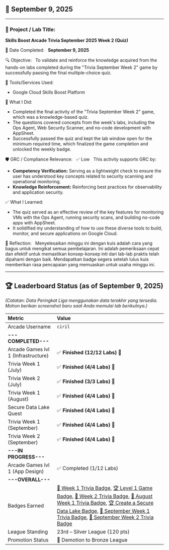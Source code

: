 ## 📅 September 9, 2025

---

### 🧩 Project / Lab Title:
**Skills Boost Arcade Trivia September 2025 Week 2 (Quiz)**

📆 Date Completed:  
**September 9, 2025**

🔍 Objective:  
To validate and reinforce the knowledge acquired from the hands-on labs completed during the "Trivia September Week 2" game by successfully passing the final multiple-choice quiz.

🔧 Tools/Services Used:
- Google Cloud Skills Boost Platform

🧠 What I Did:
- Completed the final activity of the "Trivia September Week 2" game, which was a knowledge-based quiz.
- The questions covered concepts from the week's labs, including the Ops Agent, Web Security Scanner, and no-code development with AppSheet.
- Successfully passed the quiz and kept the lab window open for the minimum required time, which finalized the game completion and unlocked the weekly badge.

🛡️ GRC / Compliance Relevance:  
✅ Low  
This activity supports GRC by:
- **Competency Verification:** Serving as a lightweight check to ensure the user has understood key concepts related to security scanning and operational monitoring.
- **Knowledge Reinforcement:** Reinforcing best practices for observability and application security.

✅ What I Learned:
- The quiz served as an effective review of the key features for monitoring VMs with the Ops Agent, running security scans, and building no-code apps with AppSheet.
- It solidified my understanding of how to use these diverse tools to build, monitor, and secure applications on Google Cloud.

💭 Reflection:  
Menyelesaikan minggu ini dengan kuis adalah cara yang bagus untuk mengikat semua pembelajaran. Ini adalah pemeriksaan cepat dan efektif untuk memastikan konsep-konsep inti dari lab-lab praktis telah dipahami dengan baik. Mendapatkan badge segera setelah lulus kuis memberikan rasa pencapaian yang memuaskan untuk usaha minggu ini.

---

## 🏆 Leaderboard Status (as of September 9, 2025)

*(Catatan: Data Peringkat Liga menggunakan data terakhir yang tersedia. Mohon berikan screenshot baru saat Anda memulai lab berikutnya.)*

| Metric                              | Value                                                                                                                                                                                                                                                                                                                                                                                                                                                                                                                                                                                                                                                                                                                                                                                                                                                                      |
| :---------------------------------- | :---------------------------------------------------------------------------------------------------------------------------------------------------------------------------------------------------------------------------------------------------------------------------------------------------------------------------------------------------------------------------------------------------------------------------------------------------------------------------------------------------------------------------------------------------------------------------------------------------------------------------------------------------------------------- |
| Arcade Username                     | `ciril`                                                                                                                                                                                                                                                                                                                                                                                                                                                                                                                                                                                                                                                           |
| **---COMPLETED---** |                                                                                                                                                                                                                                                                                                                                                                                                                                                                                                                                                                                                                                                                   |
| Arcade Games lvl 1 (Infrastructure) | ✅ **Finished (12/12 Labs)** 🎉                                                                                                                                                                                                                                                                                                                                                                                                                                                                                                                                                                                                                   |
| Trivia Week 1 (July)                | ✅ **Finished (4/4 Labs)** 🎉                                                                                                                                                                                                                                                                                                                                                                                                                                                                                                                                                                                                                    |
| Trivia Week 2 (July)                | ✅ **Finished (3/3 Labs)** 🎉                                                                                                                                                                                                                                                                                                                                                                                                                                                                                                                                                                                                                    |
| Trivia Week 1 (August)              | ✅ **Finished (4/4 Labs)** 🎉                                                                                                                                                                                                                                                                                                                                                                                                                                                                                                                                                                                                                    |
| Secure Data Lake Quest              | ✅ **Finished (4/4 Labs)** 🎉                                                                                                                                                                                                                                                                                                                                                                                                                                                                                                                                                                                                                    |
| Trivia Week 1 (September)           | ✅ **Finished (4/4 Labs)** 🎉                                                                                                                                                                                                                                                                                                                                                                                                                                                                                                                                                                                                                    |
| Trivia Week 2 (September)           | ✅ **Finished (4/4 Labs)** 🎉                                                                                                                                                                                                                                                                                                                                                                                                                                                                                                                                                                                                                    |
| **---IN PROGRESS---** |                                                                                                                                                                                                                                                                                                                                                                                                                                                                                                                                                                                                                                                                   |
| Arcade Games lvl 1 (App Design)     | ✅ Completed (1/12 Labs)                                                                                                                                                                                                                                                                                                                                                                                                                                                                                                                                                                                                                        |
| **---OVERALL---** |                                                                                                                                                                                                                                                                                                                                                                                                                                                                                                                                                                                                                                                                   |
| Badges Earned                       | [🏅 Week 1 Trivia Badge](https://www.cloudskillsboost.google/public_profiles/cbrd48a4-987d-4216-9835-d49fa00793da/badges/17140064), [🏆 Level 1 Game Badge](https://www.cloudskillsboost.google/public_profiles/cbrd48a4-987d-4216-9835-d49fa00793da/badges/17245038), [🏅 Week 2 Trivia Badge](https://www.cloudskillsboost.google/public_profiles/cbrd48a4-987d-4216-9835-d49fa00793da/badges/17274275), [🏅 August Week 1 Trivia Badge](https://www.cloudskillsboost.google/public_profiles/cbrd48a4-987d-4216-9835-d49fa00793da/badges/17423679), [🏆 Create a Secure Data Lake Badge](https://www.cloudskillsboost.google/public_profiles/c8fd48a4-987d-4216-9635-d49fa00793da/badges/17842886), [🏅 September Week 1 Trivia Badge](https://www.cloudskillsboost.google/public_profiles/c8fd48a4-987d-4216-9635-d49fa00793da/badges/18150093), [🏅 September Week 2 Trivia Badge](https://www.cloudskillsboost.google/public_profiles/c8fd48a4-987d-4216-9635-d49fa00793da/badges/18190189) |
| League Standing                     | 23rd – Silver League (120 pts)                                                                                                                                                                                                                                                                                                                                                                                                                                                                                                                                                                                                                    |
| Promotion Status                    | 🔴 Demotion to Bronze League                                                                                                                                                                                                                                                                                                                                                                                                                                                                                                                                                  |

